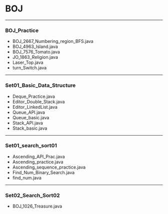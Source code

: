 # BOJ
---
### BOJ_Practice
* BOJ_2667_Numbering_region_BFS.java
* BOJ_4963_Island.java
* BOJ_7576_Tomato.java
* JO_1863_Religion.java
* Laser_Top.java
* turn_Switch.java 
---
### Set01_Basic_Data_Structure
* Deque_Practice.java
* Editor_Double_Stack.java
* Editor_LinkedList.java
* Queue_API.java
* Queue_basic.java
* Stack_API.java
* Stack_basic.java
---
### Set01_search_sort01
* Ascending_API_Prac.java
* Ascending_practice.java
* Ascending_sequence_practice.java
* Find_Num_Binary_Search.java
* find_num.java
---
### Set02_Search_Sort02
* BOJ_1026_Treasure.java
